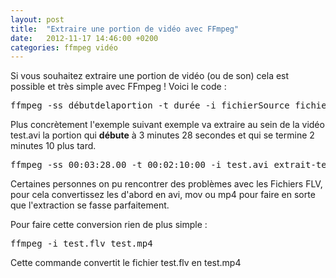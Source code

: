 ```yaml
---
layout: post
title:  "Extraire une portion de vidéo avec FFmpeg"
date:   2012-11-17 14:46:00 +0200
categories: ffmpeg vidéo
---
```

Si vous souhaitez extraire une portion de vidéo (ou de son) cela est possible et très simple avec FFmpeg !
Voici le code :
<pre class="brush: shell; gutter: true; first-line: 1; highlight: []; html-script: false">
ffmpeg -ss débutdelaportion -t durée -i fichierSource fichierDestination
</pre>

Plus concrètement l'exemple suivant exemple va extraire au sein de la vidéo test.avi la portion qui <strong>débute</strong> à 3 minutes 28 secondes et qui se termine 2 minutes 10 plus tard.

<pre class="brush: shell; gutter: true; first-line: 1; highlight: []; html-script: false">
ffmpeg -ss 00:03:28.00 -t 00:02:10:00 -i test.avi extrait-test.avi</pre>

Certaines personnes on pu rencontrer des problèmes avec les Fichiers FLV, pour cela convertissez les d'abord en avi, mov ou mp4 pour faire en sorte que l'extraction se fasse parfaitement.

Pour faire cette conversion rien de plus simple :
<pre class="brush: shell; gutter: true; first-line: 1; highlight: []; html-script: false">
ffmpeg -i test.flv test.mp4
</pre>
Cette commande convertit le fichier test.flv en test.mp4
